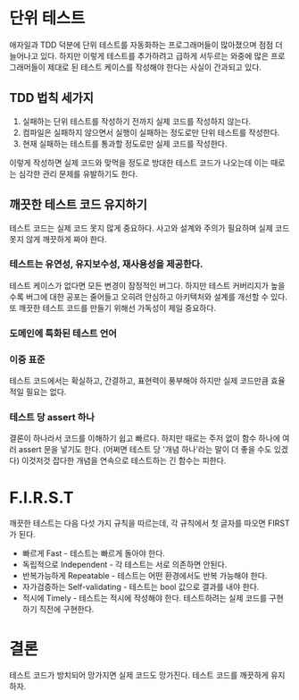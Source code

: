 # 단위 테스트

애자일과 TDD 덕분에 단위 테스트를 자동화하는 프로그래머들이 많아졌으며 점점 더 늘어나고 있다. 
하지만 이렇게 테스트를 추가하려고 급하게 서두르는 와중에 많은 프로그래머들이 제대로 된 테스트 케이스를 작성해야 한다는 사실이 간과되고 있다.

## TDD 법칙 세가지
1. 실패하는 단위 테스트를 작성하기 전까지 실제 코드를 작성하지 않는다.
1. 컴파일은 실패하지 않으면서 실행이 실패하는 정도로만 단위 테스트를 작성한다.
1. 현재 실패하는 테스트를 통과할 정도로만 실제 코드를 작성한다.

이렇게 작성하면 실제 코드와 맞먹을 정도로 방대한 테스트 코드가 나오는데 이는 때로는 심각한 관리 문제를 유발하기도 한다.

## 깨끗한 테스트 코드 유지하기
테스트 코드는 실제 코드 못지 많게 중요하다. 사고와 설계와 주의가 필요하며 실제 코드 못지 않게 깨끗하게 짜야 한다.

### 테스트는 유연성, 유지보수성, 재사용성을 제공한다.
테스트 케이스가 없다면 모든 변경이 잠정적인 버그다. 하지만 테스트 커버리지가 높을수록 버그에 대한 공포는 줄어들고 오히려 안심하고 아키텍처와 설계를 개선할 수 있다.
또 깨끗한 테스트 코드를 만들기 위해선 가독성이 제일 중요하다.

### 도메인에 특화된 테스트 언어

### 이중 표준
테스트 코드에서는 확실하고, 간결하고, 표현력이 풍부해야 하지만 실제 코드만큼 효율적일 필요는 없다.

### 테스트 당 assert 하나
결론이 하나라서 코드를 이해하기 쉽고 빠르다. 하지만 때로는 주저 없이 함수 하나에 여러 assert 문을 넣기도 한다.
(어쩌면 테스트 당 '개념 하나'라는 말이 더 좋을 수도 있겠다)
이것저것 잡다한 개념을 연속으로 테스트하는 긴 함수는 피한다.

# F.I.R.S.T
깨끗한 테스트는 다음 다섯 가지 규칙을 따르는데, 각 규칙에서 첫 글자를 따오면 FIRST가 된다.
* 빠르게 Fast - 테스트는 빠르게 돌아야 한다.
* 독립적으로 Independent - 각 테스트는 서로 의존하면 안된다.
* 반복가능하게 Repeatable - 테스트는 어떤 환경에서도 반복 가능해야 한다.
* 자가검증하는 Self-validating - 테스트는 bool 값으로 결과를 내야 한다.
* 적시에 Timely - 테스트는 적시에 작성해야 한다. 테스트하려는 실제 코드를 구현하기 직전에 구현한다.

# 결론
테스트 코드가 방치되어 망가지면 실제 코드도 망가진다. 테스트 코드를 깨끗하게 유지하자.
